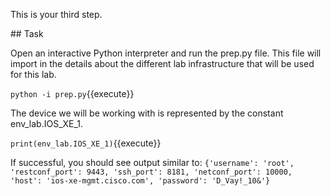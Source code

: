 This is your third step.

## Task

Open an interactive Python interpreter and run the prep.py file. This file will import in the details about the different lab infrastructure that will be used for this lab. 

`python -i prep.py`{{execute}}

The device we will be working with is represented by the constant env_lab.IOS_XE_1. 

`print(env_lab.IOS_XE_1)`{{execute}}

If successful, you should see output similar to:
`{'username': 'root', 'restconf_port': 9443, 'ssh_port': 8181, 'netconf_port': 10000, 'host': 'ios-xe-mgmt.cisco.com', 'password': 'D_Vay!_10&'}`